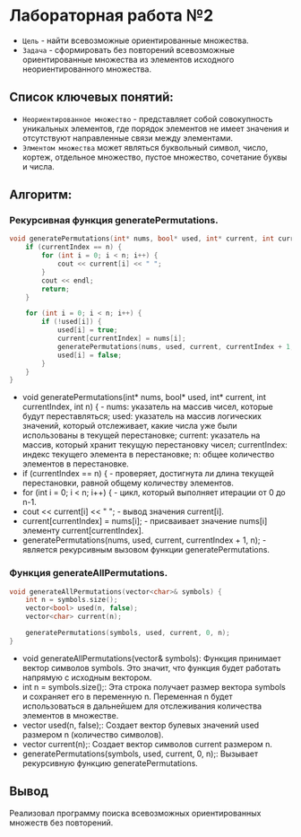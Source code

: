 # Лабораторная работа №2
- `Цель` - найти всевозможные ориентированные множества.
- `Задача` - сформировать без повторений всевозможные ориентированные множества из элементов исходного неориентированного множества.
## Список ключевых понятий:
- `Неориентированное множество` - представляет собой совокупность уникальных элементов, где порядок элементов не имеет значения и отсутствуют направленные связи между элементами.
- `Элментом множества` может являться буквольный символ, число, кортеж, отдельное множество, пустое множество, сочетание буквы и числа.
## Алгоритм:
### Рекурсивная функция generatePermutations.
```cpp
void generatePermutations(int* nums, bool* used, int* current, int currentIndex, int n) {
    if (currentIndex == n) {
        for (int i = 0; i < n; i++) {
            cout << current[i] << " ";
        }
        cout << endl;
        return;
    }

    for (int i = 0; i < n; i++) {
        if (!used[i]) {
            used[i] = true;
            current[currentIndex] = nums[i];
            generatePermutations(nums, used, current, currentIndex + 1, n);
            used[i] = false;
        }
    }
}
```
- void generatePermutations(int* nums, bool* used, int* current, int currentIndex, int n) { - nums: указатель на массив чисел, которые будут переставляться; used: указатель на массив логических значений, который отслеживает, какие числа уже были использованы в текущей перестановке; current: указатель на массив, который хранит текущую перестановку чисел; currentIndex: индекс текущего элемента в перестановке; n: общее количество элементов в перестановке.
- if (currentIndex == n) { - проверяет, достигнута ли длина текущей перестановки, равной общему количеству элементов.
- for (int i = 0; i < n; i++) { - цикл, который выполняет итерации от 0 до n-1.
- cout << current[i] << " "; - вывод значения current[i].
- current[currentIndex] = nums[i]; - присваивает значение nums[i] элементу current[currentIndex].
- generatePermutations(nums, used, current, currentIndex + 1, n); - является рекурсивным вызовом функции generatePermutations.
### Функция generateAllPermutations.
```cpp
void generateAllPermutations(vector<char>& symbols) {
    int n = symbols.size();
    vector<bool> used(n, false);
    vector<char> current(n);

    generatePermutations(symbols, used, current, 0, n);
}
```
- void generateAllPermutations(vector<char>& symbols): Функция принимает вектор символов symbols. Это значит, что функция будет работать напрямую с исходным вектором.
- int n = symbols.size();: Эта строка получает размер вектора symbols и сохраняет его в переменную n. Переменная n будет использоваться в дальнейшем для отслеживания количества элементов в множестве.
- vector<bool> used(n, false);: Создает вектор булевых значений used размером n (количество символов).
- vector<char> current(n);: Создает вектор символов current размером n.
- generatePermutations(symbols, used, current, 0, n);: Вызывает рекурсивную функцию generatePermutations.
## Вывод 
Реализовал программу поиска всевозможных ориентированных множеств без повторений.
